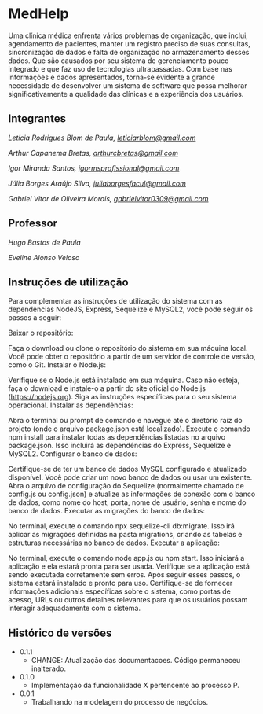 # MedHelp

Uma clínica médica enfrenta vários problemas de organização, que inclui, agendamento de pacientes, manter um registro preciso de suas consultas, sincronização de dados e falta de organização no armazenamento desses dados. Que são causados por seu sistema de gerenciamento pouco integrado e que faz uso de tecnologias ultrapassadas.
Com base nas informações e dados apresentados, torna-se evidente a grande necessidade de desenvolver um sistema de software que possa melhorar significativamente a qualidade das clínicas e a experiência dos usuários.

## Integrantes

*Letícia Rodrigues Blom de Paula, leticiarblom@gmail.com*

*Arthur Capanema Bretas, arthurcbretas@gmail.com*

*Igor Miranda Santos, igormsprofissional@gmail.com*

*Júlia Borges Araújo Silva, juliaborgesfacul@gmail.com*

*Gabriel Vitor de Oliveira Morais, gabrielvitor0309@gmail.com*

## Professor

*Hugo Bastos de Paula*

*Eveline Alonso Veloso*

## Instruções de utilização

Para complementar as instruções de utilização do sistema com as dependências NodeJS, Express, Sequelize e MySQL2, você pode seguir os passos a seguir:

Baixar o repositório:

Faça o download ou clone o repositório do sistema em sua máquina local. Você pode obter o repositório a partir de um servidor de controle de versão, como o Git.
Instalar o Node.js:

Verifique se o Node.js está instalado em sua máquina. Caso não esteja, faça o download e instale-o a partir do site oficial do Node.js (https://nodejs.org). Siga as instruções específicas para o seu sistema operacional.
Instalar as dependências:

Abra o terminal ou prompt de comando e navegue até o diretório raiz do projeto (onde o arquivo package.json está localizado).
Execute o comando npm install para instalar todas as dependências listadas no arquivo package.json. Isso incluirá as dependências do Express, Sequelize e MySQL2.
Configurar o banco de dados:

Certifique-se de ter um banco de dados MySQL configurado e atualizado disponível. Você pode criar um novo banco de dados ou usar um existente.
Abra o arquivo de configuração do Sequelize (normalmente chamado de config.js ou config.json) e atualize as informações de conexão com o banco de dados, como nome do host, porta, nome de usuário, senha e nome do banco de dados.
Executar as migrações do banco de dados:

No terminal, execute o comando npx sequelize-cli db:migrate. Isso irá aplicar as migrações definidas na pasta migrations, criando as tabelas e estruturas necessárias no banco de dados.
Executar a aplicação:

No terminal, execute o comando node app.js ou npm start. Isso iniciará a aplicação e ela estará pronta para ser usada.
Verifique se a aplicação está sendo executada corretamente sem erros.
Após seguir esses passos, o sistema estará instalado e pronto para uso. Certifique-se de fornecer informações adicionais específicas sobre o sistema, como portas de acesso, URLs ou outros detalhes relevantes para que os usuários possam interagir adequadamente com o sistema.

## Histórico de versões

* 0.1.1
    * CHANGE: Atualização das documentacoes. Código permaneceu inalterado.
* 0.1.0
    * Implementação da funcionalidade X pertencente ao processo P.
* 0.0.1
    * Trabalhando na modelagem do processo de negócios.

